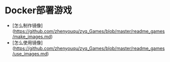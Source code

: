# Docker部署游戏 
*    [怎么制作镜像] (https://github.com/zhenyouqu/zyq_Games/blob/master/readme_games/make_images.md)
*    [怎么使用镜像] (https://github.com/zhenyouqu/zyq_Games/blob/master/readme_games/use_images.md)